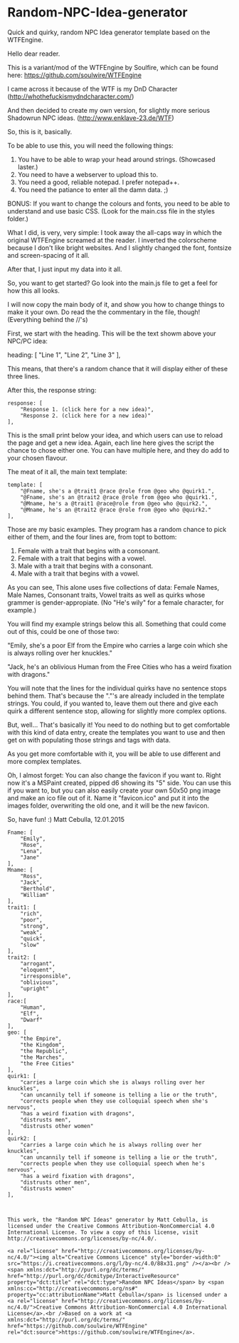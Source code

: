 # Random-NPC-Idea-generator
Quick and quirky, random NPC Idea generator template based on the WTFEngine.

Hello dear reader.

This is a variant/mod of the WTFEngine by Soulfire, which can be found 
here: https://github.com/soulwire/WTFEngine

I came across it because of the WTF is my DnD Character
(http://whothefuckismydndcharacter.com/)

And then decided to create my own version, for slightly more serious 
Shadowrun NPC ideas. (http://www.enklave-23.de/WTF)

So, this is it, basically.

To be able to use this, you will need the following things:
1. You have to be able to wrap your head around strings. (Showcased laster.)
2. You need to have a webserver to upload this to.
3. You need a good, reliable notepad. I prefer notepad++.
4. You need the patiance to enter all the damn data. ;)

BONUS: If you want to change the colours and fonts, you need to be able to 
understand and use basic CSS. (Look for the main.css file in the styles folder.)

What I did, is very, very simple: I took away the all-caps way in which the original WTFEngine screamed at the reader. I inverted the colorscheme because I don't
like bright websites. And I slightly changed the font, fontsize and screen-spacing of it all. 

After that, I just input my data into it all.

So, you want to get started?
Go look into the main.js file to get a feel for how this all looks.

I will now copy the main body of it, and show you how to change things to make it your own.
Do read the the commentary in the file, though! (Everything behind the //'s)


First, we start with the heading. This will be the text showm above your NPC/PC idea:

heading: [
        "Line 1",
        "Line 2",
		"Line 3"
    ],
	
This means, that there's a random chance that it will display either of these three lines.

After this, the response string:
	
    response: [
        "Response 1. (click here for a new idea)",
        "Response 2. (click here for a new idea)"
    ],
	
This is the small print below your idea, and which users can use to reload the page and get a new idea. Again, each line here gives the script the chance to chose either one. You can have multiple here, and they do add to your chosen flavour.
	
	
	
The meat of it all, the main text template:	
	
    template: [
        "@Fname, she's a @trait1 @race @role from @geo who @quirk1.",
		"@Fname, she's an @trait2 @race @role from @geo who @quirk1.",
		"@Mname, he's a @trait1 @race@role from @geo who @quirk2.",
		"@Mname, he's an @trait2 @race @role from @geo who @quirk2." 
    ],
	
Those are my basic examples. They program has a random chance to pick either of them, and the four lines are, from topt to bottom:

1. Female with a trait that begins with a consonant.
2. Female with a trait that begins with a vowel.
3. Male with a trait that begins with a consonant.
4. Male with a trait that begins with a vowel.	

As you can see, This alone uses five collections of data: Female Names, Male Names, Consonant traits, Vowel traits as well as quirks whose grammer is gender-appropiate. (No "He's wily" for a female character, for example.)

You will find my example strings below this all. Something that could come out of this, could be one of those two:

"Emily, she's a poor Elf from the Empire who carries a large coin which she is always rolling over her knuckles."

"Jack, he's an oblivious Human from the Free Cities who has a weird fixation with dragons."

You will note that the lines for the individual quirks have no sentence stops behind them. That's because the "."'s are already included in the template strings. You could, if you wanted to, leave them out there and give each quirk a different sentence stop, allowing for slightly more complex options.


But, well... That's basically it!
You need to do nothing but to get comfortable with this kind of data entry, create the templates you want to use and then get on with populating those strings and tags with data.

As you get more comfortable with it, you will be able to use different and more complex templates.

Oh, I almost forget: You can also change the favicon if you want to.
Right now it's a MSPaint created, pipped d6 showing its "5" side. You can use this if you want to, but you can also easily create your own 50x50 png image and make an ico file out of it. Name it "favicon.ico" and put it into the images folder, overwriting the old one, and it will be the new favicon.

So, have fun! :)
Matt Cebulla, 12.01.2015


	
    Fname: [
        "Emily",
		"Rose",
		"Lena",
		"Jane"
	],
	Mname: [
		"Ross",
		"Jack",
		"Berthold",
		"William"
	],
    trait1: [
        "rich",
		"poor",
		"strong",
		"weak",
		"quick",
		"slow"
    ],
	trait2: [
		"arrogant",
		"eloquent",
		"irresponsible",
		"oblivious",
		"upright"
	],
	race:[
		"Human",
		"Elf",
		"Dwarf"
	],
	geo: [
		"the Empire",
		"the Kingdom",
		"the Republic",
		"the Marches",
		"the Free Cities"
	],	
	quirk1: [
		"carries a large coin which she is always rolling over her knuckles",
		"can uncannily tell if someone is telling a lie or the truth",
		"corrects people when they use colloquial speech when she's nervous",
		"has a weird fixation with dragons",
		"distrusts men",
		"distrusts other women"
	],
	quirk2: [
		"carries a large coin which he is always rolling over her knuckles",
		"can uncannily tell if someone is telling a lie or the truth",
		"corrects people when they use colloquial speech when he's nervous",
		"has a weird fixation with dragons",
		"distrusts other men",
		"distrusts women"
	],
	


	This work, the "Random NPC Ideas" generator by Matt Cebulla, is licensed under the Creative Commons Attribution-NonCommercial 4.0 International License. To view a copy of this license, visit http://creativecommons.org/licenses/by-nc/4.0/.
	
	<a rel="license" href="http://creativecommons.org/licenses/by-nc/4.0/"><img alt="Creative Commons Licence" style="border-width:0" src="https://i.creativecommons.org/l/by-nc/4.0/88x31.png" /></a><br /><span xmlns:dct="http://purl.org/dc/terms/" href="http://purl.org/dc/dcmitype/InteractiveResource" property="dct:title" rel="dct:type">Random NPC Ideas</span> by <span xmlns:cc="http://creativecommons.org/ns#" property="cc:attributionName">Matt Cebulla</span> is licensed under a <a rel="license" href="http://creativecommons.org/licenses/by-nc/4.0/">Creative Commons Attribution-NonCommercial 4.0 International License</a>.<br />Based on a work at <a xmlns:dct="http://purl.org/dc/terms/" href="https://github.com/soulwire/WTFEngine" rel="dct:source">https://github.com/soulwire/WTFEngine</a>.

